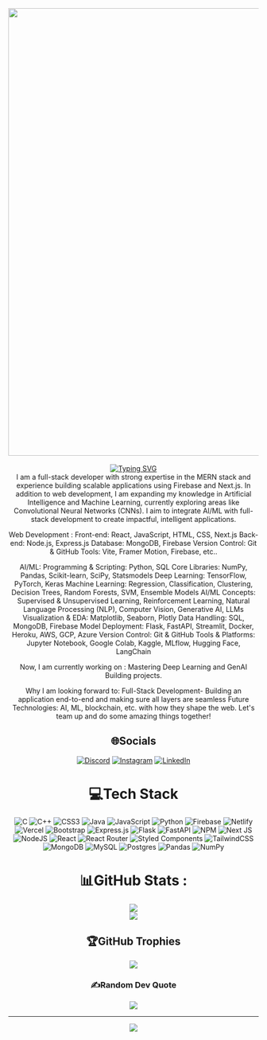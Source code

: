 <div align="center"><img src="https://user-images.githubusercontent.com/74038190/225813708-98b745f2-7d22-48cf-9150-083f1b00d6c9.gif" width="900" height="auto"></div>
<br>
<div align="center"><a href="https://git.io/typing-svg"><img src="https://readme-typing-svg.herokuapp.com?font=Fira+Code&weight=600&size=26&pause=1000&color=5FF727&background=FE67FF00&center=true&vCenter=true&width=600&lines=%F0%9F%91%8B+Hey+there!+I'm+Sanidhya+Vats+%F0%9F%92%BB;Full+Stack+Developer" alt="Typing SVG" /></a><br>
I am a full-stack developer with strong expertise in the MERN stack and experience building scalable applications using Firebase and Next.js. In addition to web development, I am expanding my knowledge in Artificial Intelligence and Machine Learning, currently exploring areas like Convolutional Neural Networks (CNNs). I aim to integrate AI/ML with full-stack development to create impactful, intelligent applications.

Web Development :
Front-end: React, JavaScript, HTML, CSS, Next.js
Back-end: Node.js, Express.js
Database: MongoDB, Firebase
Version Control: Git & GitHub
Tools: Vite, Framer Motion, Firebase, etc..

AI/ML:
Programming & Scripting: Python, SQL
Core Libraries: NumPy, Pandas, Scikit-learn, SciPy, Statsmodels
Deep Learning: TensorFlow, PyTorch, Keras
Machine Learning: Regression, Classification, Clustering, Decision Trees, Random Forests, SVM, Ensemble Models
AI/ML Concepts: Supervised & Unsupervised Learning, Reinforcement Learning, Natural Language Processing (NLP), Computer Vision, Generative AI, LLMs
Visualization & EDA: Matplotlib, Seaborn, Plotly
Data Handling: SQL, MongoDB, Firebase
Model Deployment: Flask, FastAPI, Streamlit, Docker, Heroku, AWS, GCP, Azure
Version Control: Git & GitHub
Tools & Platforms: Jupyter Notebook, Google Colab, Kaggle, MLflow, Hugging Face, LangChain

Now, I am currently working on :
Mastering Deep Learning and GenAI
Building projects. 

Why I am looking forward to:
Full-Stack Development- Building an application end-to-end and making sure all layers are seamless
Future Technologies: AI, ML, blockchain, etc. with how they shape the web. 
Let's team up and do some amazing things together!

## 🌐Socials
[![Discord](https://img.shields.io/badge/Discord-%237289DA.svg?logo=discord&logoColor=white)](htttps://discord.gg/sanidhya_vats) [![Instagram](https://img.shields.io/badge/Instagram-%23E4405F.svg?logo=Instagram&logoColor=white)](https://instagram.com/_vats14321) [![LinkedIn](https://img.shields.io/badge/LinkedIn-%230077B5.svg?logo=linkedin&logoColor=white)](https://www.linkedin.com/in/sanidhya-vats-9344522b7/)

# 💻Tech Stack
![C](https://img.shields.io/badge/c-%2300599C.svg?style=flat&logo=c&logoColor=white) ![C++](https://img.shields.io/badge/c++-%2300599C.svg?style=flat&logo=c%2B%2B&logoColor=white) ![CSS3](https://img.shields.io/badge/css3-%231572B6.svg?style=flat&logo=css3&logoColor=white) ![Java](https://img.shields.io/badge/java-%23ED8B00.svg?style=flat&logo=java&logoColor=white) ![JavaScript](https://img.shields.io/badge/javascript-%23323330.svg?style=flat&logo=javascript&logoColor=%23F7DF1E) ![Python](https://img.shields.io/badge/python-3670A0?style=flat&logo=python&logoColor=ffdd54) ![Firebase](https://img.shields.io/badge/firebase-%23039BE5.svg?style=flat&logo=firebase) ![Netlify](https://img.shields.io/badge/netlify-%23000000.svg?style=flat&logo=netlify&logoColor=#00C7B7) ![Vercel](https://img.shields.io/badge/vercel-%23000000.svg?style=flat&logo=vercel&logoColor=white) ![Bootstrap](https://img.shields.io/badge/bootstrap-%23563D7C.svg?style=flat&logo=bootstrap&logoColor=white) ![Express.js](https://img.shields.io/badge/express.js-%23404d59.svg?style=flat&logo=express&logoColor=%2361DAFB) ![Flask](https://img.shields.io/badge/flask-%23000.svg?style=flat&logo=flask&logoColor=white) ![FastAPI](https://img.shields.io/badge/FastAPI-005571?style=flat&logo=fastapi) ![NPM](https://img.shields.io/badge/NPM-%23000000.svg?style=flat&logo=npm&logoColor=white) ![Next JS](https://img.shields.io/badge/Next-black?style=flat&logo=next.js&logoColor=white) ![NodeJS](https://img.shields.io/badge/node.js-6DA55F?style=flat&logo=node.js&logoColor=white) ![React](https://img.shields.io/badge/react-%2320232a.svg?style=flat&logo=react&logoColor=%2361DAFB) ![React Router](https://img.shields.io/badge/React_Router-CA4245?style=flat&logo=react-router&logoColor=white) ![Styled Components](https://img.shields.io/badge/styled--components-DB7093?style=flat&logo=styled-components&logoColor=white) ![TailwindCSS](https://img.shields.io/badge/tailwindcss-%2338B2AC.svg?style=flat&logo=tailwind-css&logoColor=white) ![MongoDB](https://img.shields.io/badge/MongoDB-%234ea94b.svg?style=flat&logo=mongodb&logoColor=white) ![MySQL](https://img.shields.io/badge/mysql-%2300f.svg?style=flat&logo=mysql&logoColor=white) ![Postgres](https://img.shields.io/badge/postgres-%23316192.svg?style=flat&logo=postgresql&logoColor=white) ![Pandas](https://img.shields.io/badge/pandas-%23150458.svg?style=flat&logo=pandas&logoColor=white) ![NumPy](https://img.shields.io/badge/numpy-%23013243.svg?style=flat&logo=numpy&logoColor=white)
# 📊GitHub Stats :
![](https://github-readme-stats.vercel.app/api?username=Sanidhya14321&theme=gotham&hide_border=false&include_all_commits=false&count_private=false)<br/>
![](https://github-readme-stats.vercel.app/api/top-langs/?username=Sanidhya14321&theme=gotham&hide_border=false&include_all_commits=false&count_private=false&layout=compact)<br/>

## 🏆GitHub Trophies
![](https://github-trophies.vercel.app/?username=Sanidhya14321&theme=onedark&no-frame=true&no-bg=false&margin-w=4)

### ✍️Random Dev Quote
![](https://quotes-github-readme.vercel.app/api?type=horizontal&theme=dark)

---
[![](https://visitcount.itsvg.in/api?id=Sanidhya14321&icon=0&color=0)](https://visitcount.itsvg.in)
